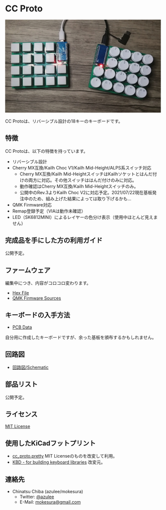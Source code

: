 # CC Proto
![CC Proto](https://github.com/mokesura/cc_proto/blob/main/img/cc_proto.jpg?raw=true)

CC Protoは、リバーシブル設計の18キーのキーボードです。

## 特徴
CC Protoは、以下の特徴を持っています。

- リバーシブル設計
- Cherry MX互換/Kailh Choc V1/Kailh Mid-Height/ALPS系スイッチ対応
  - Cherry MX互換/Kailh Mid-HeightスイッチはKailhソケットとはんだ付けの両方に対応。その他スイッチははんだ付けのみに対応。
  - 動作確認はCherry MX互換/Kailh Mid-Heightスイッチのみ。
  - 公開中のRev.3よりKailh Choc V2に対応予定。2021/07/22現在基板発注中のため、組み上げた結果によっては取り下げるかも…
- QMK Firmware対応
- Remap登録予定（VIAは動作未確認）
- LED（SK6812MINI）によるレイヤーの色分け表示（使用中ほとんど見えません）

## 完成品を手にした方の利用ガイド
公開予定。

## ファームウェア
編集中につき、内容がコロコロ変わります。

- [Hex File](https://github.com/mokesura/cc_proto/blob/main/pcb)
- [QMK Firmware Sources](https://github.com/mokesura/qmk_firmware/tree/mokesura/cc_proto/keyboards/mokesura/cc_proto)   

## キーボードの入手方法
- [PCB Data](https://github.com/mokesura/cc_proto/tree/main/firmware)

自分用に作成したキーボードですが、余った基板を頒布するかもしれません。

## 回路図
- [回路図/Schematic](https://github.com/mokesura/cc_proto/blob/main/pcb/cc_proto-Schematic.pdf)

## 部品リスト
公開予定。

## ライセンス
[MIT License](https://github.com/mokesura/cc_proto/blob/main/LICENSE)

## 使用したKiCadフットプリント
- [cc_proto.pretty](https://github.com/mokesura/cc_proto/tree/main/pcb/cc_proto.pretty) MIT Licenseのものを改変して利用。
- [KBD - for building keyboard libraries](https://github.com/foostan/kbd) 改変元。

## 連絡先
- Chinatsu Chiba (azulee/mokesura)
  - Twitter: [@azulee](https://twitter.com/azulee)
  - E-Mail: mokesura@gmail.com
